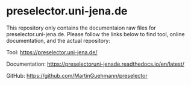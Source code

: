 # preselector.uni-jena.de
This repository only contains the documentaion raw files for preselector.uni-jena.de. Please follow the links below to find tool, online documentation, and the actual repository:

Tool: 
https://preselector.uni-jena.de/

Documentation: 
https://preselectoruni-jenade.readthedocs.io/en/latest/

GitHub:
https://github.com/MartinGuehmann/preselector
